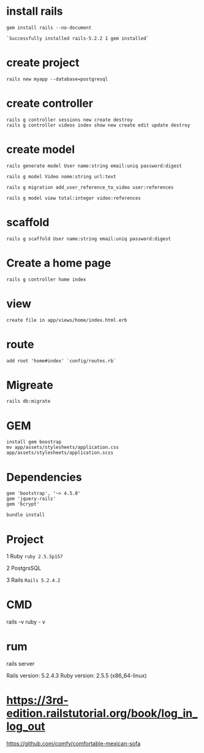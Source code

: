 # install rails 
    
    gem install rails --no-document 
    
    `Successfully installed rails-5.2.2 1 gem installed`
    

# create project

    rails new myapp --database=postgresql

# create controller

    rails g controller sessions new create destroy
    rails g controller videos index show new create edit update destroy

# create model

    rails generate model User name:string email:uniq password:digest

    rails g model Video nome:string url:text

    rails g migration add_user_reference_to_video user:references
    
    rails g model view total:integer video:references

# scaffold

    rails g scaffold User name:string email:uniq password:digest


# Create a home page

    rails g controller home index

# view
    create file in app/views/home/index.html.erb

# route
    add root 'home#index' `config/routes.rb`

# Migreate
    rails db:migrate


# GEM
    install gem boostrap 
    mv app/assets/stylesheets/application.css app/assets/stylesheets/application.scss

# Dependencies 
    gem 'bootstrap', '~> 4.5.0'
    gem 'jquery-rails'
    gem 'bcrypt'

    bundle install

# Project 
 1 Ruby   `ruby 2.5.5p157`

 2 PostgrsSQL 

 3 Rails `Rails 5.2.4.2`


# CMD
rails -v
ruby - v

# rum
rails server

Rails version: 5.2.4.3
Ruby version: 2.5.5 (x86_64-linux)

# https://3rd-edition.railstutorial.org/book/log_in_log_out
https://github.com/comfy/comfortable-mexican-sofa
